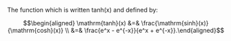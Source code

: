 The function which is written tanh(x) and defined by:

$$\begin{aligned}
\mathrm{tanh}(x) &=& \frac{\mathrm{sinh}(x)}{\mathrm{cosh}(x)} \\
&=& \frac{e^x - e^{-x}}{e^x + e^{-x}}.\end{aligned}$$
